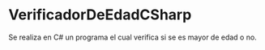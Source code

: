 # VerificadorDeEdadCSharp
Se realiza en C# un programa el cual verifica si se es mayor de edad o no.
